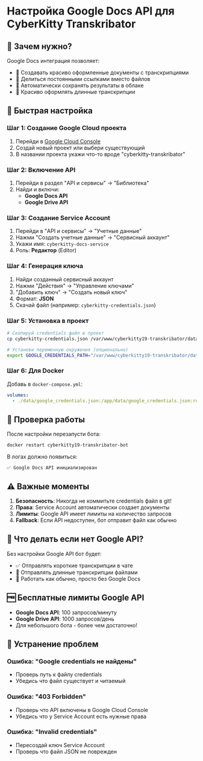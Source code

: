 # Настройка Google Docs API для CyberKitty Transkribator

## 🎯 Зачем нужно?

Google Docs интеграция позволяет:
- 📄 Создавать красиво оформленные документы с транскрипциями
- 🔗 Делиться постоянными ссылками вместо файлов  
- 💾 Автоматически сохранять результаты в облаке
- 🎨 Красиво оформлять длинные транскрипции

## 🚀 Быстрая настройка

### Шаг 1: Создание Google Cloud проекта

1. Перейди в [Google Cloud Console](https://console.cloud.google.com/)
2. Создай новый проект или выбери существующий
3. В названии проекта укажи что-то вроде "cyberkitty-transkribator"

### Шаг 2: Включение API

1. Перейди в раздел "API и сервисы" → "Библиотека"
2. Найди и включи:
   - **Google Docs API**
   - **Google Drive API**

### Шаг 3: Создание Service Account

1. Перейди в "API и сервисы" → "Учетные данные"
2. Нажми "Создать учетные данные" → "Сервисный аккаунт"
3. Укажи имя: `cyberkitty-docs-service`
4. Роль: **Редактор** (Editor)

### Шаг 4: Генерация ключа

1. Найди созданный сервисный аккаунт
2. Нажми "Действия" → "Управление ключами"
3. "Добавить ключ" → "Создать новый ключ"
4. Формат: **JSON**
5. Скачай файл (например: `cyberkitty-credentials.json`)

### Шаг 5: Установка в проект

```bash
# Скопируй credentials файл в проект
cp cyberkitty-credentials.json /var/www/cyberkitty19-transkribator/data/google_credentials.json

# Установи переменную окружения (опционально)
export GOOGLE_CREDENTIALS_PATH="/var/www/cyberkitty19-transkribator/data/google_credentials.json"
```

### Шаг 6: Для Docker

Добавь в `docker-compose.yml`:

```yaml
volumes:
  - ./data/google_credentials.json:/app/data/google_credentials.json:ro
```

## 🔧 Проверка работы

После настройки перезапусти бота:

```bash
docker restart cyberkitty19-transkribator-bot
```

В логах должно появиться:
```
✅ Google Docs API инициализирован
```

## ⚠️ Важные моменты

1. **Безопасность**: Никогда не коммитьте credentials файл в git!
2. **Права**: Service Account автоматически создает документы
3. **Лимиты**: Google API имеет лимиты на количество запросов
4. **Fallback**: Если API недоступен, бот отправит файл как обычно

## 🚫 Что делать если нет Google API?

Без настройки Google API бот будет:
- ✅ Отправлять короткие транскрипции в чате
- 📎 Отправлять длинные транскрипции файлами
- 🔄 Работать как обычно, просто без Google Docs

## 🆓 Бесплатные лимиты Google API

- **Google Docs API**: 100 запросов/минуту
- **Google Drive API**: 1000 запросов/день  
- Для небольшого бота - более чем достаточно!

## 🐛 Устранение проблем

### Ошибка: "Google credentials не найдены"
- Проверь путь к файлу credentials
- Убедись что файл существует и читаемый

### Ошибка: "403 Forbidden"  
- Проверь что API включены в Google Cloud Console
- Убедись что у Service Account есть нужные права

### Ошибка: "Invalid credentials"
- Пересоздай ключ Service Account
- Проверь что файл JSON не поврежден 